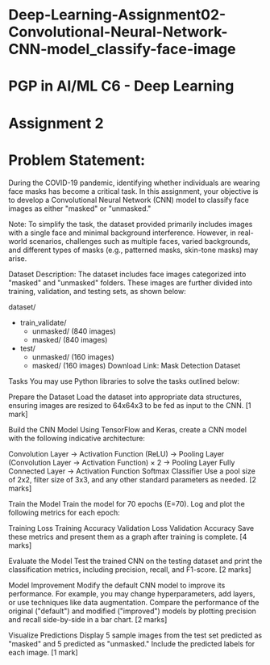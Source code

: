 # Deep-Learning-Assignment02-Convolutional-Neural-Network-CNN-model_classify-face-image

# PGP in AI/ML C6 - Deep Learning

# Assignment 2

# Problem Statement:

During the COVID-19 pandemic, identifying whether individuals are wearing face masks has become a critical task. In this assignment, your objective is to develop a Convolutional Neural Network (CNN) model to classify face images as either "masked" or "unmasked."

Note:
To simplify the task, the dataset provided primarily includes images with a single face and minimal background interference. However, in real-world scenarios, challenges such as multiple faces, varied backgrounds, and different types of masks (e.g., patterned masks, skin-tone masks) may arise.

Dataset Description:
The dataset includes face images categorized into "masked" and "unmasked" folders. These images are further divided into training, validation, and testing sets, as shown below:

dataset/
 + train_validate/
    + unmasked/ (840 images)
    + masked/ (840 images)
 + test/
    + unmasked/ (160 images)
    + masked/ (160 images)
Download Link: Mask Detection Dataset


Tasks
You may use Python libraries to solve the tasks outlined below:

Prepare the Dataset
Load the dataset into appropriate data structures, ensuring images are resized to 64x64x3 to be fed as input to the CNN. [1 mark]

Build the CNN Model
Using TensorFlow and Keras, create a CNN model with the following indicative architecture:

Convolution Layer → Activation Function (ReLU) → Pooling Layer
(Convolution Layer → Activation Function) × 2 → Pooling Layer
Fully Connected Layer → Activation Function
Softmax Classifier
Use a pool size of 2x2, filter size of 3x3, and any other standard parameters as needed. [2 marks]

Train the Model
Train the model for 70 epochs (E=70). Log and plot the following metrics for each epoch:

Training Loss
Training Accuracy
Validation Loss
Validation Accuracy
Save these metrics and present them as a graph after training is complete. [4 marks]

Evaluate the Model
Test the trained CNN on the testing dataset and print the classification metrics, including precision, recall, and F1-score. [2 marks]

Model Improvement
Modify the default CNN model to improve its performance. For example, you may change hyperparameters, add layers, or use techniques like data augmentation. Compare the performance of the original ("default") and modified ("improved") models by plotting precision and recall side-by-side in a bar chart. [2 marks]

Visualize Predictions
Display 5 sample images from the test set predicted as "masked" and 5 predicted as "unmasked." Include the predicted labels for each image. [1 mark]
